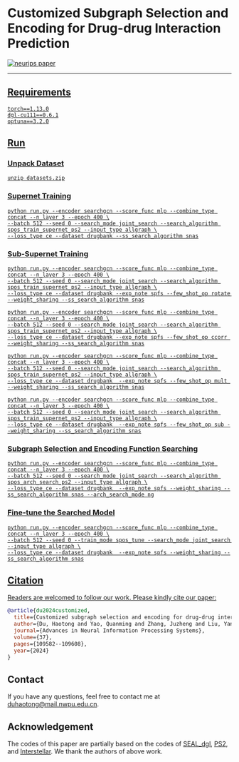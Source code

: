 # Customized Subgraph Selection and Encoding for Drug-drug Interaction Prediction

<p align="left">
<a href="https://neurips.cc/virtual/2024/poster/94377"><img src="https://img.shields.io/badge/NeurIPS%202024-Poster-brightgreen.svg" alt="neurips paper">
</p>

---

## Requirements

```sheel
torch==1.13.0
dgl-cu111==0.6.1
optuna==3.2.0
```

## Run

### Unpack Dataset
```shell
unzip datasets.zip
```

### Supernet Training
```shell
python run.py --encoder searchgcn --score_func mlp --combine_type concat --n_layer 3 --epoch 400 \
--batch 512 --seed 0 --search_mode joint_search --search_algorithm spos_train_supernet_ps2 --input_type allgraph \
--loss_type ce --dataset drugbank --ss_search_algorithm snas
```
### Sub-Supernet Training
```shell
python run.py --encoder searchgcn --score_func mlp --combine_type concat --n_layer 3 --epoch 400 \
--batch 512 --seed 0 --search_mode joint_search --search_algorithm spos_train_supernet_ps2 --input_type allgraph \
--loss_type ce --dataset drugbank --exp_note spfs --few_shot_op rotate --weight_sharing --ss_search_algorithm snas

python run.py --encoder searchgcn --score_func mlp --combine_type concat --n_layer 3 --epoch 400 \
--batch 512 --seed 0 --search_mode joint_search --search_algorithm spos_train_supernet_ps2 --input_type allgraph \
--loss_type ce --dataset drugbank --exp_note spfs --few_shot_op ccorr --weight_sharing --ss_search_algorithm snas

python run.py --encoder searchgcn --score_func mlp --combine_type concat --n_layer 3 --epoch 400 \
--batch 512 --seed 0 --search_mode joint_search --search_algorithm spos_train_supernet_ps2 --input_type allgraph \
--loss_type ce --dataset drugbank  --exp_note spfs --few_shot_op mult --weight_sharing --ss_search_algorithm snas

python run.py --encoder searchgcn --score_func mlp --combine_type concat --n_layer 3 --epoch 400 \
--batch 512 --seed 0 --search_mode joint_search --search_algorithm spos_train_supernet_ps2 --input_type allgraph \
--loss_type ce --dataset drugbank  --exp_note spfs --few_shot_op sub --weight_sharing --ss_search_algorithm snas
```
### Subgraph Selection and Encoding Function Searching
```shell
python run.py --encoder searchgcn --score_func mlp --combine_type concat --n_layer 3 --epoch 400 \
--batch 512 --seed 0 --search_mode joint_search --search_algorithm spos_arch_search_ps2 --input_type allgraph \
--loss_type ce --dataset drugbank  --exp_note spfs --weight_sharing --ss_search_algorithm snas --arch_search_mode ng
```

### Fine-tune the Searched Model
```shell
python run.py --encoder searchgcn --score_func mlp --combine_type concat --n_layer 3 --epoch 400 \
--batch 512 --seed 0 --train_mode spos_tune --search_mode joint_search --input_type allgraph \
--loss_type ce --dataset drugbank  --exp_note spfs --weight_sharing --ss_search_algorithm snas
```

## Citation

Readers are welcomed to follow our work. Please kindly cite our paper:

```bibtex
@article{du2024customized,
  title={Customized subgraph selection and encoding for drug-drug interaction prediction},
  author={Du, Haotong and Yao, Quanming and Zhang, Juzheng and Liu, Yang and Wang, Zhen},
  journal={Advances in Neural Information Processing Systems},
  volume={37},
  pages={109582--109608},
  year={2024}
}
```

## Contact
If you have any questions, feel free to contact me at [duhaotong@mail.nwpu.edu.cn](mailto:duhaotong@mail.nwpu.edu.cn).

## Acknowledgement

The codes of this paper are partially based on the codes of [SEAL_dgl](https://github.com/Smilexuhc/SEAL_dgl), [PS2](https://github.com/qiaoyu-tan/PS2), and [Interstellar](https://github.com/LARS-research/Interstellar). We thank the authors of above work.
